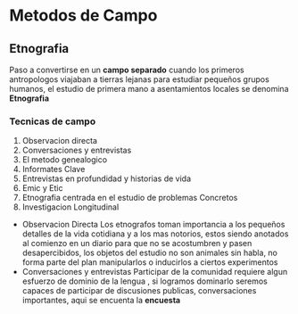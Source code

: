 # Metodos de Campo
## Etnografia

Paso a convertirse en un **campo separado** cuando los primeros antropologos viajaban a tierras lejanas para estudiar pequeños grupos humanos, el estudio de primera mano a asentamientos locales se denomina **Etnografia**
### Tecnicas de campo

 1. Observacion directa
 2. Conversaciones y entrevistas
 3. El metodo genealogico
 4. Informates Clave
 5. Entrevistas en profundidad y historias de vida
 6. Emic y Etic
 7. Etnografia centrada en el estudio de problemas Concretos
 8. Investigacion Longitudinal
  - Observacion Directa
	  Los etnografos toman importancia a los pequeños detalles de la vida cotidiana y a los mas notorios, estos siendo anotados al comienzo en un diario para que no se acostumbren y pasen desapercibidos, los objetos del estudio no son animales sin habla,
no forma parte del plan manipularlos o inducirlos a ciertos experimentos
- Conversaciones y entrevistas
 Participar de la comunidad requiere algun esfuerzo de dominio de la lengua , si logramos dominarlo seremos capaces de participar de discusiones publicas, conversaciones importantes, aqui se encuenta la **encuesta** 
<!--stackedit_data:
eyJoaXN0b3J5IjpbMjA3NTcyNDYwOSwzMDQ4NjA1MCwxODQ2OD
I3MTk1LC0xMTYzMDk2ODIzLC0xNzM0NjEzNDcwLC0yMzQ2MzQz
ODBdfQ==
-->